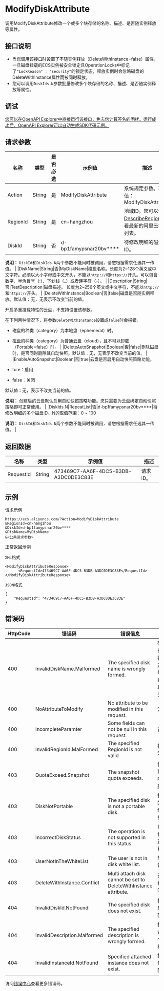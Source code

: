 # ModifyDiskAttribute

调用ModifyDiskAttribute修改一个或多个块存储的名称、描述、是否随实例释放等属性。

## 接口说明

-   当您调用该接口时设置了不随实例释放（DeleteWithInstance=false）属性，一旦磁盘挂载的ECS实例被安全锁定且OperationLocks中标记了`"LockReason" : "security"`的锁定状态，释放实例时会忽略磁盘的DeleteWithInstance属性而被同时释放。
-   您可以调用`DiskIds.N`参数批量修改多个块存储的名称、描述、是否随实例释放等属性。

## 调试

[您可以在OpenAPI Explorer中直接运行该接口，免去您计算签名的困扰。运行成功后，OpenAPI Explorer可以自动生成SDK代码示例。](https://api.aliyun.com/#product=Ecs&api=ModifyDiskAttribute&type=RPC&version=2014-05-26)

## 请求参数

|名称|类型|是否必选|示例值|描述|
|--|--|----|---|--|
|Action|String|是|ModifyDiskAttribute|系统规定参数。取值：ModifyDiskAttribute |
|RegionId|String|是|cn-hangzhou|地域ID。您可以调用[DescribeRegions](~~25609~~)查看最新的阿里云地域列表。 |
|DiskId|String|否|d-bp1famypsnar20bv\*\*\*\*|待修改明细的磁盘ID。

 **说明：** `DiskId`和`DiskIds.N`两个参数不能同时被调用，请您根据需求任选其一传值。 |
|DiskName|String|否|MyDiskName|磁盘名称。长度为2~128个英文或中文字符。必须以大小字母或中文开头，不能以`http://`和`https://`开头。可以包含数字、半角冒号（:）、下划线（\_）或者连字符（-）。 |
|Description|String|否|TestDescription|磁盘描述。 长度为2~256个英文或中文字符，不能以`http://`和`https://`开头。 |
|DeleteWithInstance|Boolean|否|false|磁盘是否随实例释放。默认值：无，无表示不改变当前的值。

 开启多重挂载特性的云盘，不支持设置该参数。

 在下列两种情况下，将参数`DeleteWithInstance`设置成`false`时会报错。

 -   磁盘的种类（category）为本地盘（ephemeral）时。
-   磁盘的种类（category）为普通云盘（cloud），且不可以卸载（Portable=false）时。 |
|DeleteAutoSnapshot|Boolean|否|false|删除磁盘时，是否同时删除其自动快照。默认值：无，无表示不改变当前的值。 |
|EnableAutoSnapshot|Boolean|否|true|云盘是否启用自动快照策略功能。

 -   ture：启用
-   false：关闭

 默认值：无，表示不改变当前的值。

 **说明：** 创建后的云盘默认启用自动快照策略功能。您只需要为云盘绑定自动快照策略即可正常使用。 |
|DiskIds.N|RepeatList|否|d-bp1famypsnar20bv\*\*\*\*|待修改明细的多个磁盘ID。N的取值范围：0 ~ 100

 **说明：** `DiskId`和`DiskIds.N`两个参数不能同时被调用，请您根据需求任选其一传值。 |

## 返回数据

|名称|类型|示例值|描述|
|--|--|---|--|
|RequestId|String|473469C7-AA6F-4DC5-B3DB-A3DC0DE3C83E|请求ID。 |

## 示例

请求示例

```
https://ecs.aliyuncs.com/?Action=ModifyDiskAttribute
&RegionId=cn-hangzhou
&DiskId=d-bp1famypsnar20bv****
&DiskName=MyDiskName
&<公共请求参数>
```

正常返回示例

`XML`格式

```
<ModifyDiskAttributeResponse>
      <RequestId>473469C7-AA6F-4DC5-B3DB-A3DC0DE3C83E</RequestId>
</ModifyDiskAttributeResponse>
```

`JSON`格式

```
{
    "RequestId": "473469C7-AA6F-4DC5-B3DB-A3DC0DE3C83E"
}
```

## 错误码

|HttpCode|错误码|错误信息|描述|
|--------|---|----|--|
|400|InvalidDiskName.Malformed|The specified disk name is wrongly formed.|磁盘名称格式不正确。长度为2-128个字符，以英文字母或中文开头，可包含数字，点号（.），下划线（\_）或连字符（-）。 不能以http://和https://开头。|
|400|NoAttributeToModify|No attribute to be modified in this request.|没有任何属性被修改。|
|400|IncompleteParamter|Some fields can not be null in this request.|请求中缺失参数。|
|400|InvalidRegionId.MalFormed|The specified RegionId is not valid|指定的RegionId不合法。|
|403|QuotaExceed.Snapshot|The snapshot quota exceeds.|快照额度超过限制，若要存储新快照，在不影响业务的情况下，请您删除已有的老快照。|
|403|DiskNotPortable|The specified disk is not a portable disk.|指定的磁盘不是可卸载的磁盘，Portable为false的磁盘无法卸载。|
|403|IncorrectDiskStatus|The operation is not supported in this status.|当前的磁盘不支持此操作，请您确认磁盘处于正常使用状态，是否欠费。|
|403|UserNotInTheWhiteList|The user is not in disk white list.|您不在磁盘白名单中，请加入白名单后重试。|
|403|DeleteWithInstance.Conflict|Multi attach disk cannot be set to DeleteWithInstance attribute.|开启多重挂载特性的云盘不支持设置DeleteWithInstance。|
|404|InvalidDiskId.NotFound|The specified disk does not exist.|指定的磁盘不存在。请您检查磁盘ID是否正确。|
|404|InvalidDescription.Malformed|The specified description is wrongly formed.|指定的资源描述格式不合法。长度为2-256个字符，不能以http://和https://开头。|
|404|InvalidInstanceId.NotFound|Specified attached instance does not exist.|指定的实例不存在，请您检查实例ID是否正确。|

访问[错误中心](https://error-center.aliyun.com/status/product/Ecs)查看更多错误码。


